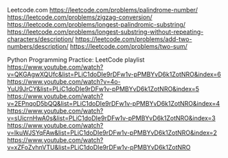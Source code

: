 


Leetcode.com
https://leetcode.com/problems/palindrome-number/
https://leetcode.com/problems/zigzag-conversion/
https://leetcode.com/problems/longest-palindromic-substring/
https://leetcode.com/problems/longest-substring-without-repeating-characters/description/
https://leetcode.com/problems/add-two-numbers/description/
https://leetcode.com/problems/two-sum/

Python Programming Practice: LeetCode playlist
https://www.youtube.com/watch?v=QKGAgwXQUfc&list=PLiC1doDIe9rDFw1v-pPMBYvD6k1ZotNRO&index=6
https://www.youtube.com/watch?v=4o-YuU9JrCY&list=PLiC1doDIe9rDFw1v-pPMBYvD6k1ZotNRO&index=5
https://www.youtube.com/watch?v=2EPnqoD5bQQ&list=PLiC1doDIe9rDFw1v-pPMBYvD6k1ZotNRO&index=4
https://www.youtube.com/watch?v=sUicrnHwA0s&list=PLiC1doDIe9rDFw1v-pPMBYvD6k1ZotNRO&index=3
https://www.youtube.com/watch?v=IkuWJSYqFAw&list=PLiC1doDIe9rDFw1v-pPMBYvD6k1ZotNRO&index=2
https://www.youtube.com/watch?v=xZFoZvhnVTU&list=PLiC1doDIe9rDFw1v-pPMBYvD6k1ZotNRO